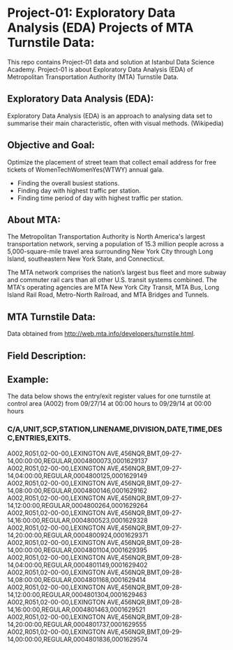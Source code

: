 # Project-01: Exploratory Data Analysis (EDA) Projects of MTA Turnstile Data:

This repo contains Project-01 data and solution at Istanbul Data Science Academy. Project-01 is about Exploratory Data Analysis (EDA) of Metropolitan Transportation Authority (MTA) Turnstile Data.

## Exploratory Data Analysis (EDA):

Exploratory Data Analysis (EDA) is an approach to analysing data set to summarise their main characteristic, often with visual methods. (Wikipedia)

## Objective and Goal:

Optimize the placement of street team that collect email address for free tickets of WomenTechWomenYes(WTWY) annual gala.
* Finding the overall busiest stations.
* Finding day with highest traffic per station.
* Finding time period of day with highest traffic per station.

 
## About MTA: 

The Metropolitan Transportation Authority is North America's largest transportation network, serving a population of 15.3 million people across a 5,000-square-mile travel area surrounding New York City through Long Island, southeastern New York State, and Connecticut.

The MTA network comprises the nation’s largest bus fleet and more subway and commuter rail cars than all other U.S. transit systems combined. The MTA's operating agencies are MTA New York City Transit, MTA Bus, Long Island Rail Road, Metro-North Railroad, and MTA Bridges and Tunnels.

## MTA Turnstile Data:
Data obtained from http://web.mta.info/developers/turnstile.html.

## Field Description:






## Example:

The data below shows the entry/exit register values for one turnstile at control area (A002) from 09/27/14 at 00:00 hours to 09/29/14 at 00:00 hours

### C/A,UNIT,SCP,STATION,LINENAME,DIVISION,DATE,TIME,DESC,ENTRIES,EXITS.<br>
A002,R051,02-00-00,LEXINGTON AVE,456NQR,BMT,09-27-14,00:00:00,REGULAR,0004800073,0001629137<br>
A002,R051,02-00-00,LEXINGTON AVE,456NQR,BMT,09-27-14,04:00:00,REGULAR,0004800125,0001629149<br>
A002,R051,02-00-00,LEXINGTON AVE,456NQR,BMT,09-27-14,08:00:00,REGULAR,0004800146,0001629162<br>
A002,R051,02-00-00,LEXINGTON AVE,456NQR,BMT,09-27-14,12:00:00,REGULAR,0004800264,0001629264<br>
A002,R051,02-00-00,LEXINGTON AVE,456NQR,BMT,09-27-14,16:00:00,REGULAR,0004800523,0001629328<br>
A002,R051,02-00-00,LEXINGTON AVE,456NQR,BMT,09-27-14,20:00:00,REGULAR,0004800924,0001629371<br>
A002,R051,02-00-00,LEXINGTON AVE,456NQR,BMT,09-28-14,00:00:00,REGULAR,0004801104,0001629395<br>
A002,R051,02-00-00,LEXINGTON AVE,456NQR,BMT,09-28-14,04:00:00,REGULAR,0004801149,0001629402<br>
A002,R051,02-00-00,LEXINGTON AVE,456NQR,BMT,09-28-14,08:00:00,REGULAR,0004801168,0001629414<br>
A002,R051,02-00-00,LEXINGTON AVE,456NQR,BMT,09-28-14,12:00:00,REGULAR,0004801304,0001629463<br>
A002,R051,02-00-00,LEXINGTON AVE,456NQR,BMT,09-28-14,16:00:00,REGULAR,0004801463,0001629521<br>
A002,R051,02-00-00,LEXINGTON AVE,456NQR,BMT,09-28-14,20:00:00,REGULAR,0004801737,0001629555<br>
A002,R051,02-00-00,LEXINGTON AVE,456NQR,BMT,09-29-14,00:00:00,REGULAR,0004801836,0001629574<br>

